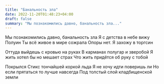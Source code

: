 ```yaml
---
title: "Банальность зла"
date: 2022-11-20T01:48:23+04:00
draft: false
summary: "Мы познакомились давно, банальность зла..."
---
```


Мы познакомились давно, банальность зла
Я с детства в небе вижу Полуин
Ты всё живое в мире сожрала
Опоры нет. Я захожу в торгсин

Оттуда выйдешь с кровью на руках
В карманах полугар и зверобой
Я жить хотел бы но мешает страх
Что жить придётся об руку с тобой

Покрылся Стикс тончайшей коркой льда
Я не хочу идти поверишь ли
Но если прятаться то лучше навсегда
Под толстый слой кладбищенской земли